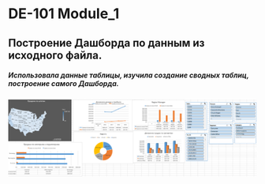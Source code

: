 # DE-101 Module_1

## Построение Дашборда по данным из исходного файла. 
##### Использовала данные таблицы, изучила создание сводных таблиц, построение самого Дашборда.
![Скрин](https://github.com/Oksana7292/DE-101-Module_1/blob/c03f484f0e394c084d48010f924252db7e7adc8d/DashBoard.png)
